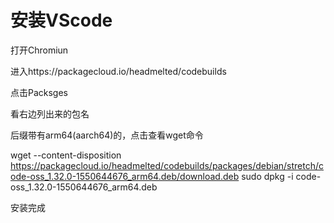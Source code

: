 # 安装VScode
打开Chromiun

进入https://packagecloud.io/headmelted/codebuilds

点击Packsges

看右边列出来的包名

后缀带有arm64(aarch64)的，点击查看wget命令

wget --content-disposition https://packagecloud.io/headmelted/codebuilds/packages/debian/stretch/code-oss_1.32.0-1550644676_arm64.deb/download.deb
sudo dpkg -i code-oss_1.32.0-1550644676_arm64.deb

安装完成
